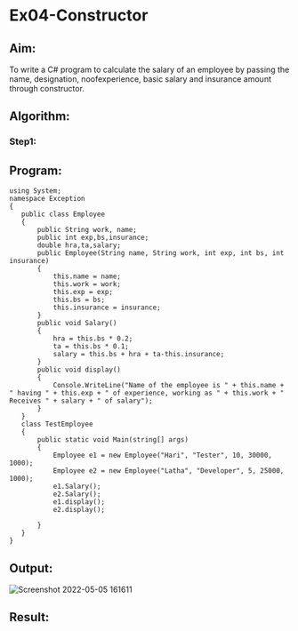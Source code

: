 # Ex04-Constructor
## Aim:
 To write a C# program to calculate the salary of an employee by passing the name, designation, noofexperience, basic salary and insurance amount through constructor.
 
 ## Algorithm:
 ### Step1:
 
 
 
 ## Program:
 ```
 using System;
namespace Exception
{ 
    public class Employee
    { 
        public String work, name;
        public int exp,bs,insurance;
        double hra,ta,salary;
        public Employee(String name, String work, int exp, int bs, int insurance)
        {
            this.name = name;
            this.work = work;
            this.exp = exp;
            this.bs = bs;
            this.insurance = insurance;
        }
        public void Salary()
        {
            hra = this.bs * 0.2;
            ta = this.bs * 0.1;
            salary = this.bs + hra + ta-this.insurance;
        }
        public void display()
        {
            Console.WriteLine("Name of the employee is " + this.name + " having " + this.exp + " of experience, working as " + this.work + " Receives " + salary + " of salary");
        }
    }
    class TestEmployee
    {
        public static void Main(string[] args)
        {
            Employee e1 = new Employee("Hari", "Tester", 10, 30000, 1000);
            Employee e2 = new Employee("Latha", "Developer", 5, 25000, 1000);
            e1.Salary();
            e2.Salary();
            e1.display();
            e2.display();

        }
    }
}
```
 
 ## Output:
 ![Screenshot 2022-05-05 161611](https://user-images.githubusercontent.com/75235402/166908587-a7365e85-23ee-49d2-a503-6565d7f4b3f8.jpg)

 ## Result:
